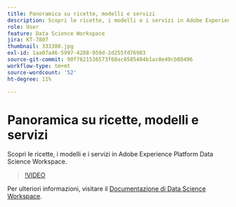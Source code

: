 ```yaml
---
title: Panoramica su ricette, modelli e servizi
description: Scopri le ricette, i modelli e i servizi in Adobe Experience Platform Data Science Workspace.
role: User
feature: Data Science Workspace
jira: KT-7807
thumbnail: 333380.jpg
exl-id: 1aa07a46-5997-4288-959d-2d255fd76983
source-git-commit: 90f7621536573f60ac6585404b1ac0e49cb08496
workflow-type: tm+mt
source-wordcount: '52'
ht-degree: 11%

---
```


# Panoramica su ricette, modelli e servizi

Scopri le ricette, i modelli e i servizi in Adobe Experience Platform Data Science Workspace.

>[!VIDEO](https://video.tv.adobe.com/v/333380?quality=12&learn=on)

Per ulteriori informazioni, visitare il [Documentazione di Data Science Workspace](https://experienceleague.adobe.com/docs/experience-platform/data-science-workspace/home.html?lang=it).
